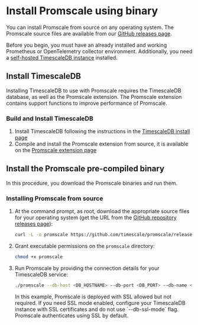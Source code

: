 # Install Promscale using binary
You can install Promscale from source on any operating system. The Promscale
source files are available from our
[GitHub releases page][gh-promscale-download].

Before you begin, you must have an already installed and working Prometheus
or OpenTelemetry collector environment. Additionally, you need a
[self-hosted TimescaleDB instance][tsdb-install-self-hosted] installed.

## Install TimescaleDB
Installing TimescaleDB to use with Promscale requires the TimescaleDB database,
as well as the Promscale extension. The Promscale  extension contains support
functions to improve performance of Promscale.

<procedure>

### Build and Install TimescaleDB

1.  Install TimescaleDB following the instructions in the
    [TimescaleDB install page][tsdb-install-self-hosted]
1.  Compile and install the Promscale extension from source, it is available
    on the [Promscale extension page][promscale-extension]

</procedure>

## Install the Promscale pre-compiled binary
In this procedure, you download the Promscale binaries and run them.

<procedure>

### Installing Promscale from source
1.  At the command prompt, as root, download the appropriate source files for
    your operating system (get the URL from the [GitHub repository releases page][releases]):
    ```bash
    curl -L -o promscale https://github.com/timescale/promscale/releases/download/<VERSION>/<PROMSCALE_DISTRIBUTION>
    ```
1.  Grant executable permissions on the `promscale` directory:
    ```bash
    chmod +x promscale
    ```
1.  Run Promscale by providing the connection details for your TimescaleDB
    service:
    ```bash
    ./promscale --db-host <DB_HOSTNAME> --db-port <DB_PORT> --db-name <DBNAME> --db-password <DBPASSWORD> --db-ssl-mode allow
    ```

    <highlight type="note">
    In this example, Promscale is deployed with SSL allowed but not required. If
    you need SSL mode enabled, configure your TimescaleDB instance with SSL
    certificates and do not use `--db-ssl-mode` flag. Promscale authenticates
    using SSL by default.
    </highlight>

</procedure>

[gh-promscale-download]: https://github.com/timescale/promscale/releases
[tsdb-install-self-hosted]: timescaledb/:currentVersion:/how-to-guides/install-timescaledb/self-hosted/
[promscale-extension]: https://github.com/timescale/promscale_extension#promscale-extension
[releases]: https://github.com/timescale/promscale/releases/
